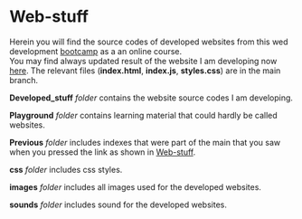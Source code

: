 # Web-stuff
Herein you will find the source codes of developed websites from this wed development [bootcamp](https://www.udemy.com/course/the-complete-web-development-bootcamp/) as a an online course.
<br> You may find always updated result of the website I am developing now [here](https://aurimas13.github.io/Web-stuff/). The relevant files (**index.html**, **index.js**, **styles.css**) are in the main branch. </br>

**Developed_stuff** *folder* contains the website source codes I am developing.

**Playground** *folder* contains learning material that could hardly be called websites.

**Previous** *folder* includes indexes that were part of the main that you saw when you pressed the link as shown in [Web-stuff](#Web-stuff).

**css** *folder* includes css styles.

**images** *folder* includes all images used for the developed websites.

**sounds** *folder* includes sound for the developed websites.
